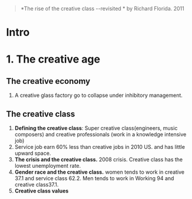 > *The rise of the creative class --revisited *  by Richard Florida. 2011

# Intro

# 1. The creative age
## The creative economy
1.  A creative glass factory go to collapse under inhibitory management.
## The creative class
1. **Defining the creative class**: Super creative class(engineers, music composers) and creative professionals (work in a knowledge intensive job)
2. Service job earn 60% less than creative jobs in 2010 US. and has little upward space.
3. **The crisis and the creative class.** 2008  crisis. Creative class has the lowest unemployment rate.
4. **Gender race and the creative class.** women tends to work in creative 37.1 and service class 62.2. Men tends to work in Working 94 and creative class37.1.
5. **Creative class values**
<!--stackedit_data:
eyJoaXN0b3J5IjpbODk3MzQ4NDkwLC0xNjY4NjUwMTYwLDk2OD
M5MjY5MSwxMzgxMzg1MDgyLC0xMTIwMzQxLDEzMDkwODkyMzgs
MTQ2NDUxODIxLDM3ODE5MzAzNiwtMjA3MTk2ODIxMV19
-->